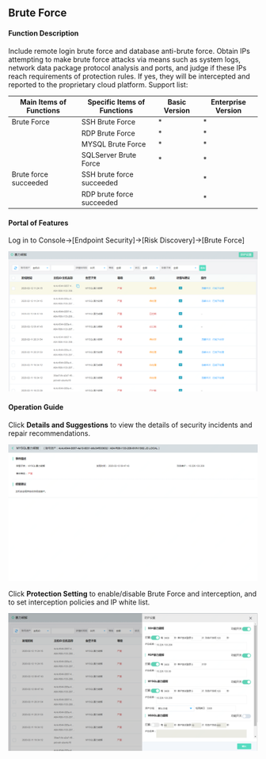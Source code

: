 ## Brute Force

#### Function Description

Include remote login brute force and database anti-brute force. Obtain IPs attempting to make brute force attacks via means such as system logs, network data package protocol analysis and ports, and judge if these IPs reach requirements of protection rules. If yes, they will be intercepted and reported to the proprietary cloud platform.
Support list:

| Main Items of Functions | Specific Items of Functions|Basic Version | Enterprise Version | 
|---- |-----|----| ----| 
| Brute Force       |   SSH Brute Force    | * | * |
|         | RDP Brute Force     | * | * |
|         | MYSQL Brute Force     | * | * |
|         | SQLServer Brute Force     | * | * |
| Brute force succeeded       |   SSH brute force succeeded    |   | * |
|         | RDP brute force succeeded     |  | * |


#### Portal of Features

Log in to Console->[Endpoint Security]->[Risk Discovery]->[Brute Force] 

![](../../../../image/Endpoint-Security/Brute-Force1.png)


#### Operation Guide

Click **Details and Suggestions** to view the details of security incidents and repair recommendations.

![](../../../../image/Endpoint-Security/Brute-Force2.png)

Click **Protection Setting** to enable/disable Brute Force and interception, and to set interception policies and IP white list.

![](../../../../image/Endpoint-Security/Brute-Force3.png)

